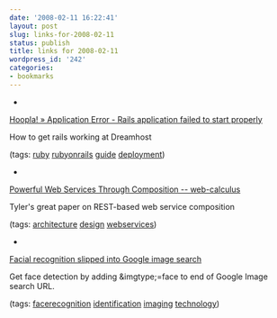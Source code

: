 ```yaml
---
date: '2008-02-11 16:22:41'
layout: post
slug: links-for-2008-02-11
status: publish
title: links for 2008-02-11
wordpress_id: '242'
categories:
- bookmarks
---
```



	
  *
		

[Hoopla! » Application Error - Rails application failed to start properly](http://6brand.com/application-error-rails-app-failed-to-start-properly)


		

How to get rails working at Dreamhost


		

(tags: [ruby](http://del.icio.us/eob/ruby) [rubyonrails](http://del.icio.us/eob/rubyonrails) [guide](http://del.icio.us/eob/guide) [deployment](http://del.icio.us/eob/deployment))


	

	
  *
		

[Powerful Web Services Through Composition -- web-calculus](http://www.waterken.com/dev/Web/REST/)


		

Tyler's great paper on REST-based web service composition


		

(tags: [architecture](http://del.icio.us/eob/architecture) [design](http://del.icio.us/eob/design) [webservices](http://del.icio.us/eob/webservices))


	

	
  *
		

[Facial recognition slipped into Google image search](http://arstechnica.com/news.ars/post/20070530-facial-recognition-slipped-into-google-image-search.html)


		

Get face detection by adding &imgtype;=face to end of Google Image search URL.


		

(tags: [facerecognition](http://del.icio.us/eob/facerecognition) [identification](http://del.icio.us/eob/identification) [imaging](http://del.icio.us/eob/imaging) [technology](http://del.icio.us/eob/technology))


	



